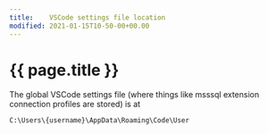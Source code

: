 ```yaml
---
title:    VSCode settings file location
modified: 2021-01-15T10-50-00+00.00
---
```

# {{ page.title }}

The global VSCode settings file (where things like msssql extension connection profiles are stored) is at 

```
C:\Users\{username}\AppData\Roaming\Code\User
```



